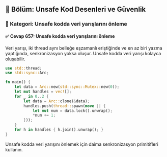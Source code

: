 ## 📘 Bölüm: Unsafe Kod Desenleri ve Güvenlik
### 🔹 Kategori: Unsafe kodda veri yarışlarını önleme
#### ✅ Cevap 657: Unsafe kodda veri yarışlarını önleme

Veri yarışı, iki thread aynı belleğe eşzamanlı eriştiğinde ve en az biri yazma yaptığında, senkronizasyon yoksa oluşur. Unsafe kodda veri yarışı kolayca oluşabilir.

```rust
use std::thread;
use std::sync::Arc;

fn main() {
    let data = Arc::new(std::sync::Mutex::new(0));
    let mut handles = vec![];
    for _ in 0..2 {
        let data = Arc::clone(&data);
        handles.push(thread::spawn(move || {
            let mut num = data.lock().unwrap();
            *num += 1;
        }));
    }
    for h in handles { h.join().unwrap(); }
}
```

Unsafe kodda veri yarışını önlemek için daima senkronizasyon primitifleri kullanın.
